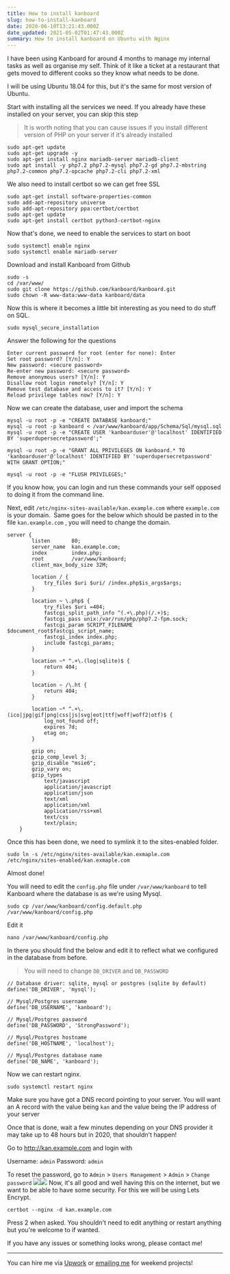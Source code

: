```yaml
---
title: How to install kanboard
slug: how-to-install-kanboard
date: 2020-06-10T13:21:43.000Z
date_updated: 2021-05-02T01:47:43.000Z
summary: How to install kanboard on Ubuntu with Nginx
---
```


I have been using Kanboard for around 4 months to manage my internal tasks as well as organise my self. Think of it like a ticket at a restaurant that gets moved to different cooks so they know what needs to be done.

I will be using Ubuntu 18.04 for this, but it's the same for most version of Ubuntu.

Start with installing all the services we need. If you already have these installed on your server, you can skip this step

> It is worth noting that you can cause issues if you install different version of PHP on your server if it's already installed

    sudo apt-get update
    sudo apt-get upgrade -y
    sudo apt-get install nginx mariadb-server mariadb-client
    sudo apt install -y php7.2 php7.2-mysql php7.2-gd php7.2-mbstring php7.2-common php7.2-opcache php7.2-cli php7.2-xml

We also need to install certbot so we can get free SSL

    sudo apt-get install software-properties-common
    sudo add-apt-repository universe
    sudo add-apt-repository ppa:certbot/certbot
    sudo apt-get update
    sudo apt-get install certbot python3-certbot-nginx

Now that's done, we need to enable the services to start on boot

    sudo systemctl enable nginx
    sudo systemctl enable mariadb-server

Download and install Kanboard from Github

    sudo -s
    cd /var/www/
    sudo git clone https://github.com/kanboard/kanboard.git
    sudo chown -R www-data:www-data kanboard/data

Now this is where it becomes a little bit interesting as you need to do stuff on SQL.

    sudo mysql_secure_installation

Answer the following for the questions

    Enter current password for root (enter for none): Enter
    Set root password? [Y/n]: Y
    New password: <secure password>
    Re-enter new password: <secure password>
    Remove anonymous users? [Y/n]: Y
    Disallow root login remotely? [Y/n]: Y
    Remove test database and access to it? [Y/n]: Y
    Reload privilege tables now? [Y/n]: Y

Now we can create the database, user and import the schema

    mysql -u root -p -e "CREATE DATABASE kanboard;"
    mysql -u root -p kanboard < /var/www/kanboard/app/Schema/Sql/mysql.sql
    mysql -u root -p -e "CREATE USER 'kanboarduser'@'localhost' IDENTIFIED BY 'superdupersecretpassword';"

    mysql -u root -p -e "GRANT ALL PRIVILEGES ON kanboard.* TO 'kanboarduser'@'localhost' IDENTIFIED BY 'superdupersecretpassword' WITH GRANT OPTION;"

    mysql -u root -p -e "FLUSH PRIVILEGES;"

If you know how, you can login and run these commands your self opposed to doing it from the command line.

Next, edit `/etc/nginx-sites-available/kan.example.com` where `example.com` is your domain.  Same goes for the below which should be pasted in to the file `kan.example.com` , you will need to change the domain.

    server {
            listen       80;
            server_name  kan.example.com;
            index        index.php;
            root         /var/www/kanboard;
            client_max_body_size 32M;

            location / {
                try_files $uri $uri/ /index.php$is_args$args;
            }

            location ~ \.php$ {
                try_files $uri =404;
                fastcgi_split_path_info ^(.+\.php)(/.+)$;
                fastcgi_pass unix:/var/run/php/php7.2-fpm.sock;
                fastcgi_param SCRIPT_FILENAME $document_root$fastcgi_script_name;
                fastcgi_index index.php;
                include fastcgi_params;
            }

            location ~* ^.+\.(log|sqlite)$ {
                return 404;
            }

            location ~ /\.ht {
                return 404;
            }

            location ~* ^.+\.(ico|jpg|gif|png|css|js|svg|eot|ttf|woff|woff2|otf)$ {
                log_not_found off;
                expires 7d;
                etag on;
            }

            gzip on;
            gzip_comp_level 3;
            gzip_disable "msie6";
            gzip_vary on;
            gzip_types
                text/javascript
                application/javascript
                application/json
                text/xml
                application/xml
                application/rss+xml
                text/css
                text/plain;
        }

Once this has been done, we need to symlink it to the sites-enabled folder.

    sudo ln -s /etc/nginx/sites-available/kan.exmaple.com /etc/nginx/sites-enabled/kan.exmaple.com

Almost done!

You will need to edit the `config.php` file under `/var/www/kanboard` to tell Kanboard where the database is as we're using Mysql.

    sudo cp /var/www/kanboard/config.default.php /var/www/kanboard/config.php

Edit it

    nano /var/www/kanboard/config.php

In there you should find the below and edit it to reflect what we configured in the database from before.

> You will need to change `DB_DRIVER` and `DB_PASSWORD`

    // Database driver: sqlite, mysql or postgres (sqlite by default)
    define('DB_DRIVER', 'mysql');

    // Mysql/Postgres username
    define('DB_USERNAME', 'kanboard');

    // Mysql/Postgres password
    define('DB_PASSWORD', 'StrongPassword');

    // Mysql/Postgres hostname
    define('DB_HOSTNAME', 'localhost');

    // Mysql/Postgres database name
    define('DB_NAME', 'kanboard');

Now we can restart nginx.

    sudo systemctl restart nginx

Make sure you have got a DNS record pointing to your server. You will want an A record with the value being `kan` and the value being the IP address of your server

Once that is done, wait a few minutes depending on your DNS provider it may take up to 48 hours but in 2020, that shouldn't happen!

Go to <http://kan.example.com> and login with

Username: `admin`
Password: `admin`

To reset the password, go to `Admin` > `Users Management` > `Admin` > `Change password`
![](__GHOST_URL__/content/images/2020/06/image-12.png)![](__GHOST_URL__/content/images/2020/06/image-13.png)
Now, it's all good and well having this on the internet, but we want to be able to have some security. For this we will be using Lets Encrypt.

    certbot --nginx -d kan.example.com

Press 2 when asked. You shouldn't need to edit anything or restart anything but you're welcome to if wanted.

If you have any issues or something looks wrong, please contact me!

---

You can hire me via [Upwork](https://www.upwork.com/freelancers/~01c61ee9802b94133e) or [emailing me](mailto:work@breadnet.co.uk) for weekend projects!
